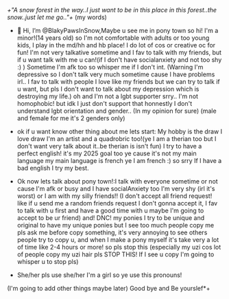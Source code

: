 *+"A snow forest in the way..I just want to be in this place in this forest..the snow..just let me go.."+* (my words)

- 👋 Hi, I’m @BlakyPawsInSnow,Maybe u see me in pony town so hi! I'm a minor!(14 years old) so I'm not comfortable with adults or too young kids, I play in the md/hh and hb place! 
I do lot of cos or creative oc for fun! I'm not very talkative sometime and I fav to talk with my friends, but if u want talk with me u can!(if I don't have socialanxiety and not too shy :) ) Sometime I'm afk too
so whisper me if I don't int.
(Warning I'm depressive so I don't talk very much sometime cause I have problems irl.. I fav to talk with people I love like my friends
but we can try to talk if u want, but pls I don't want to talk about my depression which is destroying my life.) oh and I'm not a lgbt supporter srry.. I'm not homophobic! but
idk I just don't support that honnestly I don't understand lgbt orientation and gender.. (In my opinion for sure) (male and female for me it's 2 genders only)

-  ok if u want know other thing about me lets start: My hobby is the draw I love draw I'm an artist and a quadrobric too!(ye I am a therian too but I don't want very talk about it..be therian is isn't fun)
I try to have a perfect english! it's my 2025 goal too ye cause it's not my main language my main language is french ye I am french :) so srry If I have a bad english I try my best.
  
- Ok now lets talk about pony town!:I talk with everyone sometime or not cause I'm afk or busy and I have socialAnxiety too I'm very shy (irl it's worst) or I am with my silly friends!! (I don't accept all friend request!
like if u send me a random friends request I don't gonna accept it, I fav to talk with u first and have a good time with u maybe I'm going to accept to be ur friend)
  and! DNC! my ponies I try to be unique and original to have my unique ponies but I see too much people copy me 
pls ask me before copy something, it's very annoying to see others people try to copy u, and when I make a pony myself it's take very a lot of time like 2-4 hours or more! so pls stop this (especially
my uzi cos lot of people copy my uzi hair pls STOP THIS! If I see u copy I'm going to whisper u to stop pls)

- She/her pls use she/her I'm a girl so ye use this pronouns!

(I'm going to add other things maybe later) Good bye and Be yourslef*+
